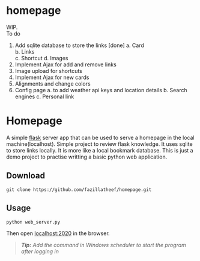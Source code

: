 # homepage
WIP.  
To do  
1. Add sqlite database to store the links  [done]
   a. Card  
   b. Links  
   c. Shortcut 
   d. Images 
3. Implement Ajax for add and remove links
4. Image upload for shortcuts
5. Implement Ajax for new cards
6. Alignments and change colors
7. Config page 
   a. to add weather api keys and location details
   b. Search engines
   c. Personal link

# Homepage
A simple [flask](https://flask.palletsprojects.com/en/2.0.x/) server app that can be used to serve a homepage in the local machine(localhost). Simple project to review flask knowledge. It uses sqlite to store links locally. It is more like a local bookmark database. This is just a demo project to practise writting a basic python web application.  

## Download
`git clone https://github.com/fazillatheef/homepage.git`

## Usage 
`python web_server.py`

Then open [localhost:2020](http://localhost:2020) in the browser.

> *__Tip:__ Add the command in Windows scheduler to start the program after logging in*
